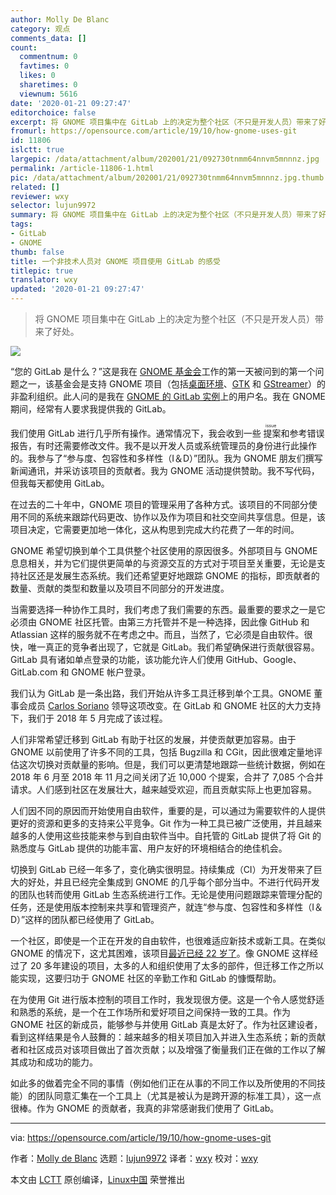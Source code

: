 ```yaml
---
author: Molly De Blanc
category: 观点
comments_data: []
count:
  commentnum: 0
  favtimes: 0
  likes: 0
  sharetimes: 0
  viewnum: 5616
date: '2020-01-21 09:27:47'
editorchoice: false
excerpt: 将 GNOME 项目集中在 GitLab 上的决定为整个社区（不只是开发人员）带来了好处。
fromurl: https://opensource.com/article/19/10/how-gnome-uses-git
id: 11806
islctt: true
largepic: /data/attachment/album/202001/21/092730tnmm64nnvm5mnnnz.jpg
permalink: /article-11806-1.html
pic: /data/attachment/album/202001/21/092730tnmm64nnvm5mnnnz.jpg.thumb.jpg
related: []
reviewer: wxy
selector: lujun9972
summary: 将 GNOME 项目集中在 GitLab 上的决定为整个社区（不只是开发人员）带来了好处。
tags:
- GitLab
- GNOME
thumb: false
title: 一个非技术人员对 GNOME 项目使用 GitLab 的感受
titlepic: true
translator: wxy
updated: '2020-01-21 09:27:47'
---
```



> 
> 将 GNOME 项目集中在 GitLab 上的决定为整个社区（不只是开发人员）带来了好处。
> 
> 
> 


![](/data/attachment/album/202001/21/092730tnmm64nnvm5mnnnz.jpg)


“您的 GitLab 是什么？”这是我在 [GNOME 基金会](https://www.gnome.org/foundation/)工作的第一天被问到的第一个问题之一，该基金会是支持 GNOME 项目（包括[桌面环境](https://gnome.org/)、[GTK](https://www.gtk.org/) 和 [GStreamer](https://gstreamer.freedesktop.org/)）的非盈利组织。此人问的是我在 [GNOME 的 GitLab 实例](https://gitlab.gnome.org/)上的用户名。我在 GNOME 期间，经常有人要求我提供我的 GitLab。


我们使用 GitLab 进行几乎所有操作。通常情况下，我会收到一些<ruby> 提案 <rt>  issue </rt></ruby>和参考错误报告，有时还需要修改文件。我不是以开发人员或系统管理员的身份进行此操作的。我参与了“参与度、包容性和多样性（I＆D）”团队。我为 GNOME 朋友们撰写新闻通讯，并采访该项目的贡献者。我为 GNOME 活动提供赞助。我不写代码，但我每天都使用 GitLab。


在过去的二十年中，GNOME 项目的管理采用了各种方式。该项目的不同部分使用不同的系统来跟踪代码更改、协作以及作为项目和社交空间共享信息。但是，该项目决定，它需要更加地一体化，这从构思到完成大约花费了一年的时间。


GNOME 希望切换到单个工具供整个社区使用的原因很多。外部项目与 GNOME 息息相关，并为它们提供更简单的与资源交互的方式对于项目至关重要，无论是支持社区还是发展生态系统。我们还希望更好地跟踪 GNOME 的指标，即贡献者的数量、贡献的类型和数量以及项目不同部分的开发进度。


当需要选择一种协作工具时，我们考虑了我们需要的东西。最重要的要求之一是它必须由 GNOME 社区托管。由第三方托管并不是一种选择，因此像 GitHub 和 Atlassian 这样的服务就不在考虑之中。而且，当然了，它必须是自由软件。很快，唯一真正的竞争者出现了，它就是 GitLab。我们希望确保进行贡献很容易。GitLab 具有诸如单点登录的功能，该功能允许人们使用 GitHub、Google、GitLab.com 和 GNOME 帐户登录。


我们认为 GitLab 是一条出路，我们开始从许多工具迁移到单个工具。GNOME 董事会成员 [Carlos Soriano](https://twitter.com/csoriano1618?lang=en) 领导这项改变。在 GitLab 和 GNOME 社区的大力支持下，我们于 2018 年 5 月完成了该过程。


人们非常希望迁移到 GitLab 有助于社区的发展，并使贡献更加容易。由于 GNOME 以前使用了许多不同的工具，包括 Bugzilla 和 CGit，因此很难定量地评估这次切换对贡献量的影响。但是，我们可以更清楚地跟踪一些统计数据，例如在 2018 年 6 月至 2018 年 11 月之间关闭了近 10,000 个提案，合并了 7,085 个合并请求。人们感到社区在发展壮大，越来越受欢迎，而且贡献实际上也更加容易。


人们因不同的原因而开始使用自由软件，重要的是，可以通过为需要软件的人提供更好的资源和更多的支持来公平竞争。Git 作为一种工具已被广泛使用，并且越来越多的人使用这些技能来参与到自由软件当中。自托管的 GitLab 提供了将 Git 的熟悉度与 GitLab 提供的功能丰富、用户友好的环境相结合的绝佳机会。


切换到 GitLab 已经一年多了，变化确实很明显。持续集成（CI）为开发带来了巨大的好处，并且已经完全集成到 GNOME 的几乎每个部分当中。不进行代码开发的团队也转而使用 GitLab 生态系统进行工作。无论是使用问题跟踪来管理分配的任务，还是使用版本控制来共享和管理资产，就连“参与度、包容性和多样性（I＆D）”这样的团队都已经使用了 GitLab。


一个社区，即使是一个正在开发的自由软件，也很难适应新技术或新工具。在类似 GNOME 的情况下，这尤其困难，该项目[最近已经 22 岁了](https://opensource.com/article/19/8/poll-favorite-gnome-version)。像 GNOME 这样经过了 20 多年建设的项目，太多的人和组织使用了太多的部件，但迁移工作之所以能实现，这要归功于 GNOME 社区的辛勤工作和 GitLab 的慷慨帮助。


在为使用 Git 进行版本控制的项目工作时，我发现很方便。这是一个令人感觉舒适和熟悉的系统，是一个在工作场所和爱好项目之间保持一致的工具。作为 GNOME 社区的新成员，能够参与并使用 GitLab 真是太好了。作为社区建设者，看到这样结果是令人鼓舞的：越来越多的相关项目加入并进入生态系统；新的贡献者和社区成员对该项目做出了首次贡献；以及增强了衡量我们正在做的工作以了解其成功和成功的能力。


如此多的做着完全不同的事情（例如他们正在从事的不同工作以及所使用的不同技能）的团队同意汇集在一个工具上（尤其是被认为是跨开源的标准工具），这一点很棒。作为 GNOME 的贡献者，我真的非常感谢我们使用了 GitLab。




---


via: <https://opensource.com/article/19/10/how-gnome-uses-git>


作者：[Molly de Blanc](https://opensource.com/users/mollydb) 选题：[lujun9972](https://github.com/lujun9972) 译者：[wxy](https://github.com/wxy) 校对：[wxy](https://github.com/wxy)


本文由 [LCTT](https://github.com/LCTT/TranslateProject) 原创编译，[Linux中国](https://linux.cn/) 荣誉推出